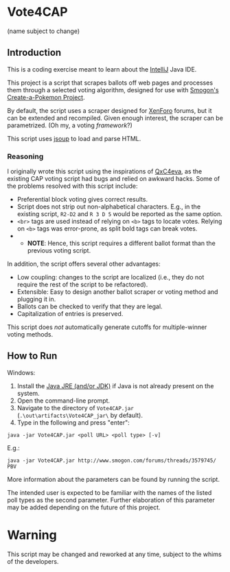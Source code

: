 # Vote4CAP

(name subject to change)

## Introduction

This is a coding exercise meant to learn about the [IntelliJ](https://www.jetbrains.com/idea/) Java IDE.

This project is a script that scrapes ballots off web pages and processes them through a selected voting algorithm, designed for use with [Smogon's Create-a-Pokemon Project](http://www.smogon.com/cap/).

By default, the script uses a scraper designed for [XenForo](https://xenforo.com/) forums, but it can be extended and recompiled. Given enough interest, the scraper can be parametrized. (Oh my, a voting *framework*?)

This script uses [jsoup](https://jsoup.org/) to load and parse HTML.

### Reasoning

I originally wrote this script using the inspirations of [QxC4eva](https://www.smogon.com/forums/members/221662/), as the existing CAP voting script had bugs and relied on awkward hacks. Some of the problems resolved with this script include:

* Preferential block voting gives correct results.
* Script does not strip out non-alphabetical characters. E.g., in the existing script, `R2-D2` and `R 3 D 5` would be reported as the same option.
* `<br>` tags are used instead of relying on `<b>` tags to locate votes. Relying on `<b>` tags was error-prone, as split bold tags can break votes.
* * **NOTE**: Hence, this script requires a different ballot format than the previous voting script.

In addition, the script offers several other advantages:

* Low coupling: changes to the script are localized 
	(i.e., they do not require the rest of the script to be refactored).
* Extensible: Easy to design another ballot scraper or voting method and plugging it in.
* Ballots can be checked to verify that they are legal.
* Capitalization of entries is preserved.

This script does *not* automatically generate cutoffs for multiple-winner voting methods.

## How to Run

Windows:

1. Install the [Java JRE (and/or JDK)](http://www.oracle.com/technetwork/java/javase/overview/index.html) if Java is not already present on the system.
2. Open the command-line prompt.
3. Navigate to the directory of `Vote4CAP.jar` (`.\out\artifacts\Vote4CAP_jar\` by default).
4. Type in the following and press "enter":

```
java -jar Vote4CAP.jar <poll URL> <poll type> [-v]
```

E.g.:

```
java -jar Vote4CAP.jar http://www.smogon.com/forums/threads/3579745/ PBV
```

More information about the parameters can be found by running the script.

The intended user is expected to be familiar with the names of the listed poll types as the second parameter. Further elaboration of this parameter may be added depending on the future of this project.

# Warning

This script may be changed and reworked at any time, subject to the whims of the developers.
